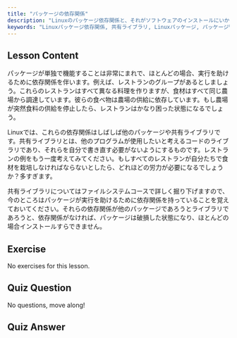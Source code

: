 ```yaml
---
title: "パッケージの依存関係"
description: "Linuxのパッケージ依存関係と、それがソフトウェアのインストールにいかに重要であるかを学びます。共有ライブラリを理解し、破損したパッケージを回避します。Linuxの学習を始めましょう！"
keywords: "Linuxパッケージ依存関係, 共有ライブラリ, Linuxパッケージ, パッケージ管理, Linuxチュートリアル, 初心者Linux, Linuxガイド"
---
```


## Lesson Content

パッケージが単独で機能することは非常にまれで、ほとんどの場合、実行を助けるために依存関係を伴います。例えば、レストランのグループがあるとしましょう。これらのレストランはすべて異なる料理を作りますが、食材はすべて同じ農場から調達しています。彼らの食べ物は農場の供給に依存しています。もし農場が突然食料の供給を停止したら、レストランはかなり困った状態になるでしょう。

Linuxでは、これらの依存関係はしばしば他のパッケージや共有ライブラリです。共有ライブラリとは、他のプログラムが使用したいと考えるコードのライブラリであり、それらを自分で書き直す必要がないようにするものです。レストランの例をもう一度考えてみてください。もしすべてのレストランが自分たちで食材を栽培しなければならないとしたら、どれほどの労力が必要になるでしょうか？多すぎます。

共有ライブラリについてはファイルシステムコースで詳しく掘り下げますので、今のところはパッケージが実行を助けるために依存関係を持っていることを覚えておいてください。それらの依存関係が他のパッケージであろうとライブラリであろうと、依存関係がなければ、パッケージは破損した状態になり、ほとんどの場合インストールすらできません。

## Exercise

No exercises for this lesson.

## Quiz Question

No questions, move along!

## Quiz Answer
